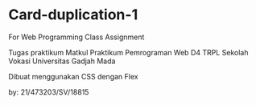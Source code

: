 # Card-duplication-1
For Web Programming Class Assignment

Tugas praktikum Matkul Praktikum Pemrograman Web
D4 TRPL Sekolah Vokasi Universitas Gadjah Mada

Dibuat menggunakan CSS dengan Flex

by:
21/473203/SV/18815
